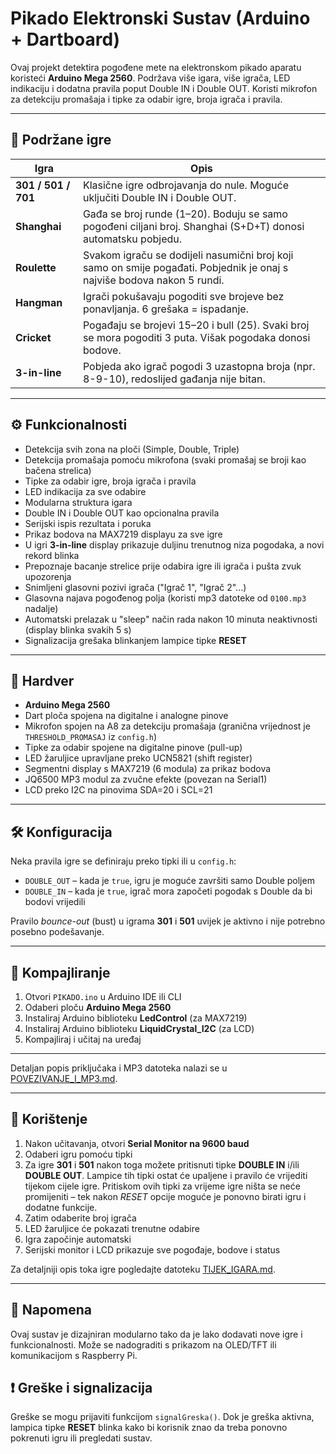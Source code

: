 # Pikado Elektronski Sustav (Arduino + Dartboard)

Ovaj projekt detektira pogođene mete na elektronskom pikado aparatu koristeći **Arduino Mega 2560**.
Podržava više igara, više igrača, LED indikaciju i dodatna pravila poput Double IN i Double OUT.
Koristi mikrofon za detekciju promašaja i tipke za odabir igre, broja igrača i pravila.

---

## 🎯 Podržane igre

| Igra        | Opis |
|-------------|------|
| **301 / 501 / 701** | Klasične igre odbrojavanja do nule. Moguće uključiti Double IN i Double OUT. |
| **Shanghai** | Gađa se broj runde (1–20). Boduju se samo pogođeni ciljani broj. Shanghai (S+D+T) donosi automatsku pobjedu. |
| **Roulette** | Svakom igraču se dodijeli nasumični broj koji samo on smije pogađati. Pobjednik je onaj s najviše bodova nakon 5 rundi. |
| **Hangman** | Igrači pokušavaju pogoditi sve brojeve bez ponavljanja. 6 grešaka = ispadanje. |
| **Cricket** | Pogađaju se brojevi 15–20 i bull (25). Svaki broj se mora pogoditi 3 puta. Višak pogodaka donosi bodove. |
| **3-in-line** | Pobjeda ako igrač pogodi 3 uzastopna broja (npr. 8-9-10), redoslijed gađanja nije bitan. |

---

## ⚙️ Funkcionalnosti

- Detekcija svih zona na ploči (Simple, Double, Triple)
- Detekcija promašaja pomoću mikrofona (svaki promašaj se broji kao bačena strelica)
- Tipke za odabir igre, broja igrača i pravila
- LED indikacija za sve odabire
- Modularna struktura igara
- Double IN i Double OUT kao opcionalna pravila
- Serijski ispis rezultata i poruka
- Prikaz bodova na MAX7219 displayu za sve igre
- U igri **3-in-line** display prikazuje duljinu trenutnog niza pogodaka, a novi rekord blinka
- Prepoznaje bacanje strelice prije odabira igre ili igrača i pušta zvuk upozorenja
- Snimljeni glasovni pozivi igrača ("Igrač 1", "Igrač 2"...)
- Glasovna najava pogođenog polja (koristi mp3 datoteke od `0100.mp3` nadalje)
- Automatski prelazak u "sleep" način rada nakon 10 minuta neaktivnosti (display blinka svakih 5 s)
- Signalizacija grešaka blinkanjem lampice tipke **RESET**

---

## 🧰 Hardver

- **Arduino Mega 2560**
- Dart ploča spojena na digitalne i analogne pinove
- Mikrofon spojen na A8 za detekciju promašaja (granična vrijednost je `THRESHOLD_PROMASAJ` iz `config.h`)
- Tipke za odabir spojene na digitalne pinove (pull-up)
- LED žaruljice upravljane preko UCN5821 (shift register)
- Segmentni display s MAX7219 (6 modula) za prikaz bodova
- JQ6500 MP3 modul za zvučne efekte (povezan na Serial1)
- LCD preko I2C na pinovima SDA=20 i SCL=21

---

## 🛠️ Konfiguracija

Neka pravila igre se definiraju preko tipki ili u `config.h`:

- `DOUBLE_OUT` – kada je `true`, igru je moguće završiti samo Double poljem
- `DOUBLE_IN` – kada je `true`, igrač mora započeti pogodak s Double da bi bodovi vrijedili

Pravilo *bounce-out* (bust) u igrama **301** i **501** uvijek je aktivno i nije potrebno posebno podešavanje.

---

## 🔧 Kompajliranje

1. Otvori `PIKADO.ino` u Arduino IDE ili CLI
2. Odaberi ploču **Arduino Mega 2560**
3. Instaliraj Arduino biblioteku **LedControl** (za MAX7219)
4. Instaliraj Arduino biblioteku **LiquidCrystal_I2C** (za LCD)
5. Kompajliraj i učitaj na uređaj

---
Detaljan popis priključaka i MP3 datoteka nalazi se u [POVEZIVANJE_I_MP3.md](docs/POVEZIVANJE_I_MP3.md).


---

## 🧪 Korištenje

1. Nakon učitavanja, otvori **Serial Monitor na 9600 baud**
2. Odaberi igru pomoću tipki
3. Za igre **301** i **501** nakon toga možete pritisnuti tipke
   **DOUBLE IN** i/ili **DOUBLE OUT**. Lampice tih tipki ostat će upaljene i
   pravilo će vrijediti tijekom cijele igre. Pritiskom ovih tipki za vrijeme
   igre ništa se neće promijeniti – tek nakon *RESET* opcije moguće je ponovno
   birati igru i dodatne funkcije.
4. Zatim odaberite broj igrača
5. LED žaruljice će pokazati trenutne odabire
6. Igra započinje automatski
7. Serijski monitor i LCD prikazuje sve pogođaje, bodove i status

Za detaljniji opis toka igre pogledajte datoteku [TIJEK_IGARA.md](docs/TIJEK_IGARA.md).

---

## 📌 Napomena

Ovaj sustav je dizajniran modularno tako da je lako dodavati nove igre i funkcionalnosti. Može se nadograditi s prikazom na OLED/TFT ili komunikacijom s Raspberry Pi.

## ❗ Greške i signalizacija

Greške se mogu prijaviti funkcijom `signalGreska()`. Dok je greška aktivna, lampica tipke **RESET** blinka kako bi korisnik znao da treba ponovno pokrenuti igru ili pregledati sustav.

